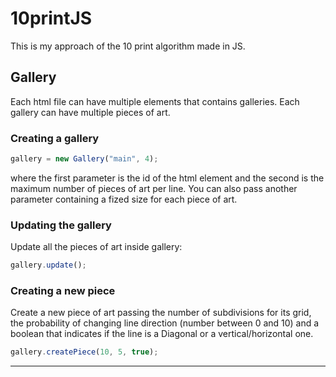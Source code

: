 # 10printJS
This is my approach of the 10 print algorithm made in JS.

## Gallery
Each html file can have multiple elements that contains galleries. Each gallery can have multiple pieces of art.

### Creating a gallery
```javascript
gallery = new Gallery("main", 4);
```

where the first parameter is the id of the html element and the second is the maximum number of pieces of art per line.
You can also pass another parameter containing a fized size for each piece of art.

### Updating the gallery
Update all the pieces of art inside gallery:
```javascript
gallery.update();
```

### Creating a new piece
Create a new piece of art passing the number of subdivisions for its grid, the probability of changing line direction (number between 0 and 10) and a boolean that indicates if the line is a Diagonal or a vertical/horizontal one.
```javascript
gallery.createPiece(10, 5, true);
```
---
